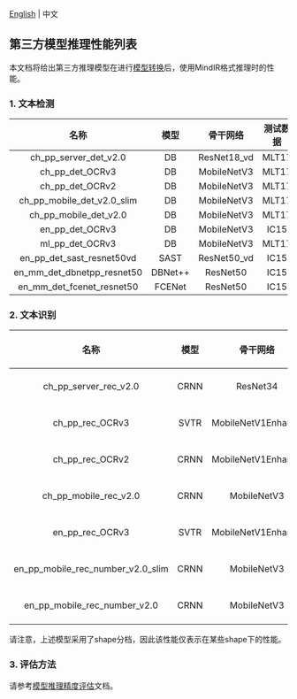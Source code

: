 [English](../../en/inference/model_perf_thirdparty_en.md) | 中文
## 第三方模型推理性能列表

本文档将给出第三方推理模型在进行[模型转换](./convert_tutorial_cn.md)后，使用MindIR格式推理时的性能。

### 1. 文本检测

| 名称 |  模型  | 骨干网络 | 测试数据 | recall | precision | f-score | 来源 |
|:----:|:------:|:--------:|:--------:|:------:|:---------:|:-------:|:----:|
|  ch_pp_server_det_v2.0  | DB |  ResNet18_vd       | MLT17      | 0.3637       |  0.6340         |  0.4622    | PaddleOCR |
| ch_pp_det_OCRv3       | DB  | MobileNetV3 | MLT17  | 0.2557         | 0.5021          | 0.3389 | PaddleOCR |
| ch_pp_det_OCRv2 | DB  | MobileNetV3 | MLT17 | 0.3258 | 0.6318 | 0.4299 | PaddleOCR|
| ch_pp_mobile_det_v2.0_slim | DB  | MobileNetV3 | MLT17 | 0.2346 | 0.4868 | 0.3166 | PaddleOCR|
| ch_pp_mobile_det_v2.0 | DB  | MobileNetV3 | MLT17 | 0.2403 | 0.4597 | 0.3156 | PaddleOCR |
| en_pp_det_OCRv3 | DB  | MobileNetV3 | IC15 | 0.3866 | 0.4630 | 0.4214 | PaddleOCR |
| ml_pp_det_OCRv3 | DB  | MobileNetV3 | MLT17 | 0.5992 | 0.7348 | 0.6601 | PaddleOCR |
| en_pp_det_sast_resnet50vd | SAST  | ResNet50_vd | IC15 | 0.7463 | 0.9043 | 0.8177 | PaddleOCR |
| en_mm_det_dbnetpp_resnet50 | DBNet++  | ResNet50 | IC15 | 0.8387 | 0.7900 | 0.8136 | MMOCR |
| en_mm_det_fcenet_resnet50 | FCENet  | ResNet50 | IC15 | 0.8681 | 0.8074 | 0.8367 | MMOCR |

### 2. 文本识别
| 名称 |  模型  | 骨干网络 | 测试数据 | accuracy | norm edit distance | 来源 |
|:----:|:------:|:--------:|:--------:|:------:|:---------:|:----:|
| ch_pp_server_rec_v2.0 | CRNN | ResNet34           | MLT17 (only Chinese) | 0.4991 | 0.7411 | PaddleOCR |
| ch_pp_rec_OCRv3       | SVTR | MobileNetV1Enhance | MLT17 (only Chinese) | 0.4991  | 0.7535 | PaddleOCR |
| ch_pp_rec_OCRv2       | CRNN | MobileNetV1Enhance | MLT17 (only Chinese) | 0.4459  | 0.7036     | PaddleOCR |
| ch_pp_mobile_rec_v2.0       | CRNN | MobileNetV3 | MLT17 (only Chinese) | 0.2459  | 0.4878        | PaddleOCR |
| en_pp_rec_OCRv3       | SVTR | MobileNetV1Enhance | MLT17 (only English) | 0.7964  | 0.8854        | PaddleOCR |
| en_pp_mobile_rec_number_v2.0_slim       | CRNN | MobileNetV3 | MLT17 (only English) | 0.0164  | 0.0657         | PaddleOCR |
| en_pp_mobile_rec_number_v2.0       | CRNN | MobileNetV3 | MLT17 (only English) | 0.4304  | 0.5944         | PaddleOCR |

请注意，上述模型采用了shape分档，因此该性能仅表示在某些shape下的性能。

### 3. 评估方法
请参考[模型推理精度评估](./model_evaluation_cn.md)文档。
